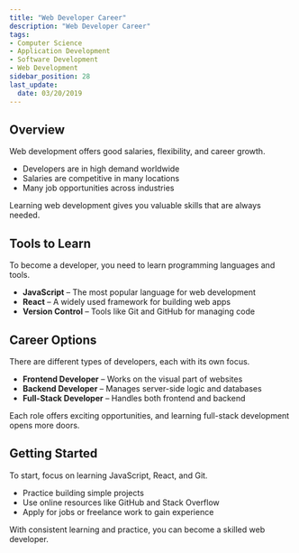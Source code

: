 ```yaml
---
title: "Web Developer Career"
description: "Web Developer Career"
tags: 
- Computer Science
- Application Development
- Software Development
- Web Development
sidebar_position: 28
last_update:
  date: 03/20/2019
---
```


## Overview

Web development offers good salaries, flexibility, and career growth.  

- Developers are in high demand worldwide  
- Salaries are competitive in many locations  
- Many job opportunities across industries  

Learning web development gives you valuable skills that are always needed.  

## Tools to Learn  

To become a developer, you need to learn programming languages and tools.  

- **JavaScript** – The most popular language for web development  
- **React** – A widely used framework for building web apps  
- **Version Control** – Tools like Git and GitHub for managing code  

## Career Options  

There are different types of developers, each with its own focus.  

- **Frontend Developer** – Works on the visual part of websites  
- **Backend Developer** – Manages server-side logic and databases  
- **Full-Stack Developer** – Handles both frontend and backend  

Each role offers exciting opportunities, and learning full-stack development opens more doors.  

## Getting Started  

To start, focus on learning JavaScript, React, and Git.  

- Practice building simple projects  
- Use online resources like GitHub and Stack Overflow  
- Apply for jobs or freelance work to gain experience  

With consistent learning and practice, you can become a skilled web developer.